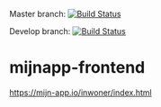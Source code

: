 Master branch: [![Build Status](https://dev.azure.com/mijnapp/mijnapp-frontend/_apis/build/status/mijnapp-frontend-backend?branchName=master)](https://dev.azure.com/mijnapp/mijnapp-frontend/_build/latest?definitionId=3&branchName=master)

Develop branch: [![Build Status](https://dev.azure.com/mijnapp/mijnapp-frontend/_apis/build/status/mijnapp-frontend-backend?branchName=develop)](https://dev.azure.com/mijnapp/mijnapp-frontend/_build/latest?definitionId=3&branchName=develop)

# mijnapp-frontend

https://mijn-app.io/inwoner/index.html
